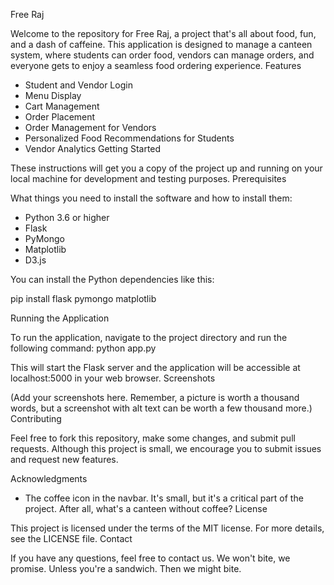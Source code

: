 Free Raj

Welcome to the repository for Free Raj, a project that's all about food, fun, and a dash of caffeine. This application is designed to manage a canteen system, where students can order food, vendors can manage orders, and everyone gets to enjoy a seamless food ordering experience.
Features

- Student and Vendor Login
- Menu Display
- Cart Management
- Order Placement
- Order Management for Vendors
- Personalized Food Recommendations for Students
- Vendor Analytics
Getting Started

These instructions will get you a copy of the project up and running on your local machine for development and testing purposes.
Prerequisites

What things you need to install the software and how to install them:

- Python 3.6 or higher
- Flask
- PyMongo
- Matplotlib
- D3.js

You can install the Python dependencies like this:

pip install flask pymongo matplotlib

Running the Application

To run the application, navigate to the project directory and run the following command:
python app.py


This will start the Flask server and the application will be accessible at localhost:5000 in your web browser.
Screenshots

(Add your screenshots here. Remember, a picture is worth a thousand words, but a screenshot with alt text can be worth a few thousand more.)
Contributing

Feel free to fork this repository, make some changes, and submit pull requests. Although this project is small, we encourage you to submit issues and request new features.

Acknowledgments

- The coffee icon in the navbar. It's small, but it's a critical part of the project. After all, what's a canteen without coffee?
License

This project is licensed under the terms of the MIT license. For more details, see the LICENSE file.
Contact

If you have any questions, feel free to contact us. We won't bite, we promise. Unless you're a sandwich. Then we might bite.